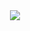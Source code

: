 <div align="center">
<img src="https://readme-typing-svg.demolab.com?font=Caudex&size=70&duration=4000&pause=300&color=F7F7F7&center=true&vCenter=true&multiline=true&repeat=false&random=false&width=2200&height=200&lines=Hi+%F0%9F%91%8B+!+I'm+Natallia+Mazur;I'm+currently+studying+Swift+language+to+become+an+iOS+developer+%E2%9C%A8" />
<br><br>

<!--
**ozzyasha/ozzyasha** is a ✨ _special_ ✨ repository because its `README.md` (this file) appears on your GitHub profile.

Here are some ideas to get you started:

- 🔭 I’m currently working on ...
- 🌱 I’m currently learning ...
- 👯 I’m looking to collaborate on ...
- 🤔 I’m looking for help with ...
- 💬 Ask me about ...
- 📫 How to reach me: ...
- 😄 Pronouns: ...
- ⚡ Fun fact: ...
-->
